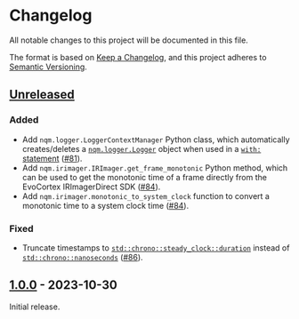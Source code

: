 # Changelog

All notable changes to this project will be documented in this file.

The format is based on [Keep a Changelog](https://keepachangelog.com/en/1.0.0/),
and this project adheres to [Semantic Versioning](https://semver.org/spec/v2.0.0.html).

## [Unreleased]

### Added

- Add `nqm.logger.LoggerContextManager` Python class, which automatically
  creates/deletes a
  [`nqm.logger.Logger`](https://nqminds.github.io/nqm-irimager/apidoc/nqm.irimager.html#nqm.irimager.Logger)
  object when used in a [`with:` statement][PEP 343] ([#81][]).
- Add `nqm.irimager.IRImager.get_frame_monotonic` Python method, which can be
  used to get the monotonic time of a frame directly from the
  EvoCortex IRImagerDirect SDK ([#84][]).
- Add `nqm.irimager.monotonic_to_system_clock` function to convert a monotonic
  time to a system clock time ([#84][]).

### Fixed

- Truncate timestamps to
  [`std::chrono::steady_clock::duration`](https://en.cppreference.com/w/cpp/chrono/steady_clock)
  instead of
  [`std::chrono::nanoseconds`](https://en.cppreference.com/w/cpp/chrono/duration)
  ([#86][]).

[#81]: https://github.com/nqminds/nqm-irimager/pull/81
[#84]: https://github.com/nqminds/nqm-irimager/pull/84
[#86]: https://github.com/nqminds/nqm-irimager/pull/86
[PEP 343]: https://peps.python.org/pep-0343/

## [1.0.0] - 2023-10-30

Initial release.

[unreleased]: https://github.com/nqminds/nqm-irimager/compare/v1.0.0...HEAD
[1.0.0]: https://github.com/nqminds/nqm-irimager/releases/tag/v1.0.0
